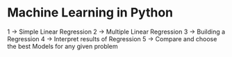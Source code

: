 # Machine Learning in Python
1 -> Simple Linear Regression
2 -> Multiple Linear Regression
3 -> Building a Regression
4 -> Interpret results of Regression
5 -> Compare and choose the best Models for any given problem